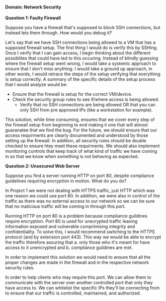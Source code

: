 #### Domain: Network Security

**Question 1:  Faulty Firewall**

Suppose you have a firewall that's supposed to block SSH connections, but instead lets them through. How would you debug it?

Let's say that we have SSH connections being allowed to a VM that has a supposed firewall setup. The first thing I would do is verify this by SSHing. Once I verify that I can gain access, I begin thinking about the different possiblites that could have led to this occuring. Instead of blindly guessing where the firewall setup went wrong, I would take a systemic approach to ensure that I don't miss anything. I would take a ground up approach, in other words, I would retrace the steps of the setup verifying that everything is setup correctly. A summary of the specific details of the setup process that I would analyze would be:
 - Ensure that the firewall is setup for the correct VM/device.
 - Check the security group rules to see if/where access is being allowed.
    - Verify that no SSH connections are being allowed OR that you can only SSH from pre approved IPs (like a workstation for example).

This solution, while time consuming, ensures that we cover every step of the firewall setup from beginning to end making it one that will almost guaranatee that we find the bug. For the future, we should ensure that our access requirments are clearly documented and understood by those setting up the firewall. In addition, all security rules should be double checked to ensure htey meet these requirments. We should also implement monitoring controls that keep track of what kind of traffic we have coming in so that we know when something is not behaving as expected.

**Question 2: Unsecured Web Server**

Suppose you find a server running HTTP on port 80, despite compliance guidelines requiring encryption in motion. What do you do?

In Project 1 we were not dealing with HTTPS traffic, just HTTP which was one reason we could use port 80. In addition, we were also in control of the traffic as there was no external access to our network so we can be sure that no malicious traffic will be coming in through this port. 

Running HTTP on port 80 is a problem because compliance guildines require encryption. Port 80 is used for unecrypted traffic leaving information exposed and vulnerable comprimising integrity and confidentiality. To solve this, I would recommend switching to the HTTPS protocol (and by extension port 443). This way we would be able to encrypt the traffic therefore assuring that a. only those who it's meant for have access to it unencrypted and b. compliance guildines are met.

In order to implement this solution we would need to ensure that all the proper changes are made in the firewall and in the respective network security rules.

In order to help clients who may require this port. We can allow them to communicate with the server over another controlled port that only they have access to. We can whitelist the specific IPs they'll be connecting from to ensure that our traffic is controlled, maintained, and authorized.
